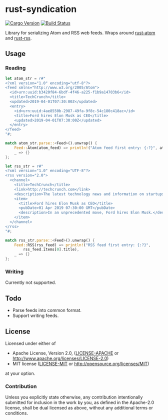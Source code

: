 # rust-syndication

[![Cargo Version](https://img.shields.io/crates/v/syndication.svg)](https://crates.io/crates/syndication)
[![Build Status](https://travis-ci.org/rust-syndication/syndication.svg?branch=master)](https://travis-ci.org/rust-syndication/syndication)

Library for serializing Atom and RSS web feeds. Wraps around [rust-atom](https://github.com/rust-syndication/atom) and [rust-rss](https://github.com/rust-syndication/rss).

## Usage

### Reading
```rust
let atom_str = r#"
<?xml version="1.0" encoding="utf-8"?>
<feed xmlns="http://www.w3.org/2005/Atom">
  <id>urn:uuid:b3420f84-6bdf-4f46-a225-f1b9a14703b6</id>
  <title>TechCrunch</title>
  <updated>2019-04-01T07:30:00Z</updated>
  <entry>
    <id>urn:uuid:4ae8550b-2987-49fa-9f8c-54c180c418ac</id>
    <title>Ford hires Elon Musk as CEO</title>
    <updated>2019-04-01T07:30:00Z</updated>
  </entry>
</feed>
"#;

match atom_str.parse::<Feed>().unwrap() {
    Feed::Atom(atom_feed) => println!("Atom feed first entry: {:?}", atom_feed.entries[0].title),
    _ => {}
};

let rss_str = r#"
<?xml version="1.0" encoding="UTF-8"?>
<rss version="2.0">
  <channel>
    <title>TechCrunch</title>
    <link>http://techcrunch.com</link>
    <description>The latest technology news and information on startups</description>
    <item>
      <title>Ford hires Elon Musk as CEO</title>
      <pubDate>01 Apr 2019 07:30:00 GMT</pubDate>
      <description>In an unprecedented move, Ford hires Elon Musk.</description>
    </item>
  </channel>
</rss>
"#;

match rss_str.parse::<Feed>().unwrap() {
    Feed::RSS(rss_feed) => println!("RSS feed first entry: {:?}",
        rss_feed.items[0].title),
    _ => {}
};
```

### Writing
Currently not supported.

## Todo
- Parse feeds into common format.
- Support writing feeds.

## License

Licensed under either of

 * Apache License, Version 2.0, ([LICENSE-APACHE](LICENSE-APACHE) or http://www.apache.org/licenses/LICENSE-2.0)
 * MIT license ([LICENSE-MIT](LICENSE-MIT) or http://opensource.org/licenses/MIT)

at your option.

### Contribution

Unless you explicitly state otherwise, any contribution intentionally
submitted for inclusion in the work by you, as defined in the Apache-2.0
license, shall be dual licensed as above, without any additional terms or
conditions.
